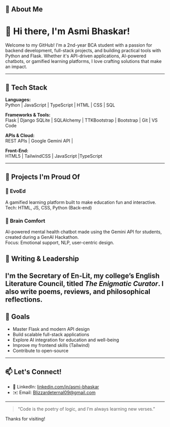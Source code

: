 
## 🚀 About Me
# 👋 Hi there, I'm Asmi Bhaskar!

Welcome to my GitHub! I'm a 2nd-year BCA student with a passion for backend development, full-stack projects, and building practical tools with Python and Flask. Whether it's API-driven applications, AI-powered chatbots, or gamified learning platforms, I love crafting solutions that make an impact.

---

## 🔧 Tech Stack

**Languages:**  
Python | JavaScript | TypeScript | HTML | CSS | SQL  

**Frameworks & Tools:**  
Flask | Django SQLite | SQLAlchemy | TTKBootstrap | Bootstrap | Git | VS Code 

**APIs & Cloud:**  
REST APIs | Google Gemini API |  

**Front-End:**  
HTML5 | TailwindCSS | JavaScript |TypeScript 

---

## 💼 Projects I'm Proud Of

### 🚀 **EvoEd**
A gamified learning platform built to make education fun and interactive.  
Tech: HTML, JS, CSS, Python (Back-end)

### 🧠 **Brain Comfort**
AI-powered mental health chatbot made using the Gemini API for students, created during a GenAI Hackathon.  
Focus: Emotional support, NLP, user-centric design.

## 📖 Writing & Leadership

I'm the Secretary of **En-Lit**, my college’s English Literature Council, titled *The Enigmatic Curator*. I also write poems, reviews, and philosophical reflections.
---

## 🎯 Goals

- Master Flask and modern API design  
- Build scalable full-stack applications  
- Explore AI integration for education and well-being  
- Improve my frontend skills (Tailwind) 
- Contribute to open-source

---

## 📫 Let's Connect!

- 💼 LinkedIn: [linkedin.com/in/asmi-bhaskar](linkedin.com/in/asmi-bhaskar-98680b273)
- ✉️ Email: Blizzardeternal09@gmail.com 

---

> “Code is the poetry of logic, and I’m always learning new verses.”

Thanks for visiting!
